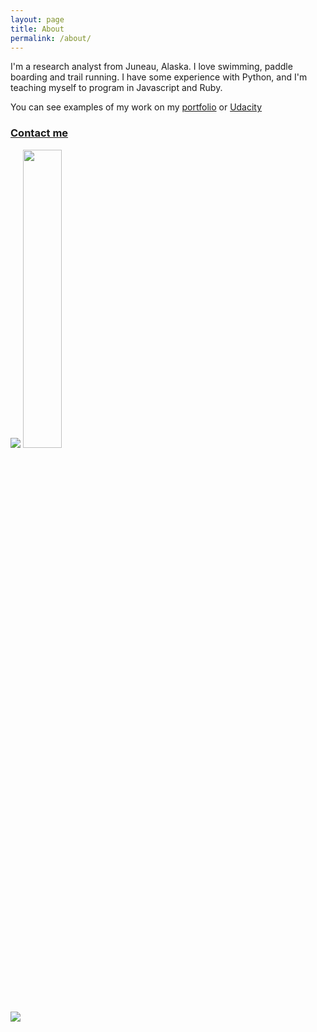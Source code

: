 ```yaml
---
layout: page
title: About
permalink: /about/
---
```


I'm a research analyst from Juneau, Alaska. I love swimming, paddle boarding and trail running. I have some experience with Python, and I'm teaching myself to program in Javascript and Ruby. 

You can see examples of my work on my [portfolio](http://danstrong.tech) or [Udacity](https://profiles.udacity.com/p/223342215)

### [Contact me](mailto:danielstrong@mac.com)

<img src="https://www.codewars.com/users/strongdan/badges/large">

<img src="https://s3-us-west-2.amazonaws.com/udacity-email/Scholarships/GrowWithGoogleDeveloperChallengeScholarship.png" width="35%">

<a href="http://simpleprogrammer.com/2015/03/02/my-free-blogging-course-is-getting-unbelievable-results/"><img src="http://simpleprogrammer.com/wp-content/uploads/2015/04/badge.png"></a>
